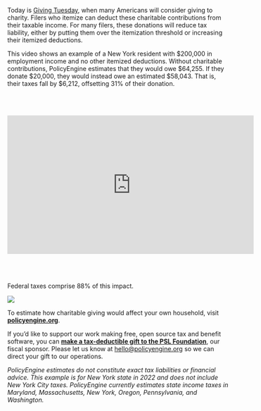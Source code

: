 Today is [Giving Tuesday](https://www.givingtuesday.org/), when many Americans will consider giving to charity. Filers who itemize can deduct these charitable contributions from their taxable income. For many filers, these donations will reduce tax liability, either by putting them over the itemization threshold or increasing their itemized deductions.

This video shows an example of a New York resident with $200,000 in employment income and no other itemized deductions. Without charitable contributions, PolicyEngine estimates that they would owe $64,255. If they donate $20,000, they would instead owe an estimated $58,043. That is, their taxes fall by $6,212, offsetting 31% of their donation.

<div style="padding-top: 50px; padding-bottom: 50px"><center><iframe width="560" height="315" src="https://www.youtube.com/embed/G3CEfauQ2SQ" frameborder="0" allowfullscreen></iframe></center></div>

Federal taxes comprise 88% of this impact.

![](https://cdn-images-1.medium.com/max/3896/1*OwWwU6RgotGi4g6pXsIINA.png)

To estimate how charitable giving would affect your own household, visit [**policyengine.org**](https://policyengine.org/).

If you’d like to support our work making free, open source tax and benefit software, you can [**make a tax-deductible gift to the PSL Foundation**](https://opencollective.com/psl), our fiscal sponsor. Please let us know at [hello@policyengine.org](mailto:hello@policyengine.org) so we can direct your gift to our operations.

_PolicyEngine estimates do not constitute exact tax liabilities or financial advice. This example is for New York state in 2022 and does not include New York City taxes. PolicyEngine currently estimates state income taxes in Maryland, Massachusetts, New York, Oregon, Pennsylvania, and Washington._
